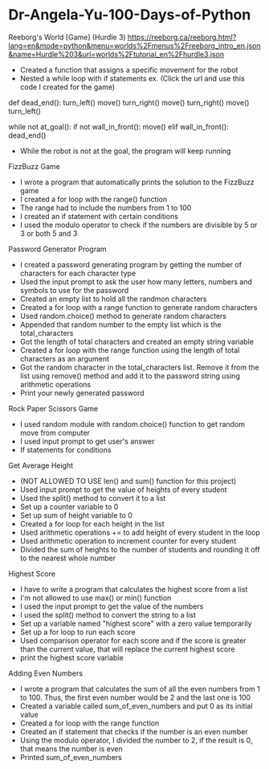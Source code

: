 # Dr-Angela-Yu-100-Days-of-Python

Reeborg's World [Game] (Hurdle 3)
https://reeborg.ca/reeborg.html?lang=en&mode=python&menu=worlds%2Fmenus%2Freeborg_intro_en.json&name=Hurdle%203&url=worlds%2Ftutorial_en%2Fhurdle3.json
  - Created a function that assigns a specific movement for the robot
  - Nested a while loop with if statements
    ex. (Click the url and use this code I created for the game)

def dead_end():
    turn_left()
    move()
    turn_right()
    move()
    turn_right()
    move()
    turn_left()

while not at_goal():
    if not wall_in_front():
        move()
    elif wall_in_front():
        dead_end()
        
  - While the robot is not at the goal, the program will keep running

FizzBuzz Game
  - I wrote a program that automatically prints the solution to the FizzBuzz game
  - I created a for loop with the range() function
  - The range had to include the numbers from 1 to 100
  - I created an if statement with certain conditions
  - I used the modulo operator to check if the numbers are divisible by 5 or 3 or both 5 and 3

Password Generator Program
  - I created a password generating program by getting the number of characters for each character type
  - Used the input prompt to ask the user how many letters, numbers and symbols to use for the password
  - Created an empty list to hold all the randmon characters
  - Created a for loop with a range function to generate random characters
  - Used random.choice() method to generate random characters
  - Appended that random number to the empty list which is the total_characters
  - Got the length of total characters and created an empty string variable
  - Created a for loop with the range function using the length of total characters as an argument
  - Got the random character in the total_characters list. Remove it from the list using remove() method and add it to the password string using arithmetic operations
  - Print your newly generated password

Rock Paper Scissors Game
  - I used random module with random.choice() function to get random move from computer
  - I used input prompt to get user's answer
  - If statements for conditions

Get Average Height
  - (NOT ALLOWED TO USE len() and sum() function for this project)
  - Used input prompt to get the value of heights of every student
  - Used the split() method to convert it to a list
  - Set up a counter variable to 0
  - Set up sum of height variable to 0
  - Created a for loop for each height in the list
  - Used arithmetic operations += to add height of every student in the loop
  - Used arithmetic operation to  increment counter for every student
  - Divided the sum of heights to the number of students and rounding it off to the nearest whole number

Highest Score
  - I have to write a program that calculates the highest score from a list
  - I'm not allowed to use max() or min() function
  - I used the input prompt to get the value of the numbers
  - I used the split() method to convert the string to a list
  - Set up a variable named "highest score" with a zero value temporarily
  - Set up a for loop to run each score
  - Used comparison operator for each score and if the score is greater than the current value, that will replace the current highest score
  - print the highest score variable

Adding Even Numbers
  - I wrote a program that calculates the sum of all the even numbers from 1 to 100. Thus, the first even number would be 2 and the last one is 100
  - Created a variable called sum_of_even_numbers and put 0 as its initial value
  - Created a for loop with the range function
  - Created an if statement that checks if the number is an even number
  - Using the modulo operator, I divided the number to 2, if the result is 0, that means the number is even
  - Printed sum_of_even_numbers


